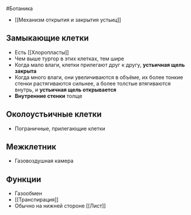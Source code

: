 #Ботаника 
- [[Механизм открытия и закрытия устьиц]]
## Замыкающие клетки
- Есть [[Хлоропласты]]
- Чем выше тургор в этих клетках, тем шире 
- Когда мало влаги, клетки прилегают друг к другу, **устьичная щель закрыта**
- Когда много влаги, они увеличиваются в объёме, их более тонкие стенки растягиваются сильнее, а более толстые втягиваются внутрь, и **устьичная щель открывается**
- **Внутренние стенки** толще
## Околоустьичные клетки
- Пограничные, прилегающие клетки 
## Межклетник
- Газовоздушная камера
## Функции
- Газообмен
- [[Транспирация]]
- Обычно на нижней стороне [[Лист]]